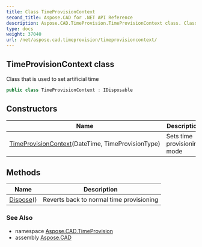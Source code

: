 ```yaml
---
title: Class TimeProvisionContext
second_title: Aspose.CAD for .NET API Reference
description: Aspose.CAD.TimeProvision.TimeProvisionContext class. Class that is used to set artificial time
type: docs
weight: 37040
url: /net/aspose.cad.timeprovision/timeprovisioncontext/
---
```

## TimeProvisionContext class

Class that is used to set artificial time

```csharp
public class TimeProvisionContext : IDisposable
```

## Constructors

| Name | Description |
| --- | --- |
| [TimeProvisionContext](timeprovisioncontext/)(DateTime, TimeProvisionType) | Sets time provisioning mode |

## Methods

| Name | Description |
| --- | --- |
| [Dispose](../../aspose.cad.timeprovision/timeprovisioncontext/dispose/)() | Reverts back to normal time provisioning |

### See Also

* namespace [Aspose.CAD.TimeProvision](../../aspose.cad.timeprovision/)
* assembly [Aspose.CAD](../../)


